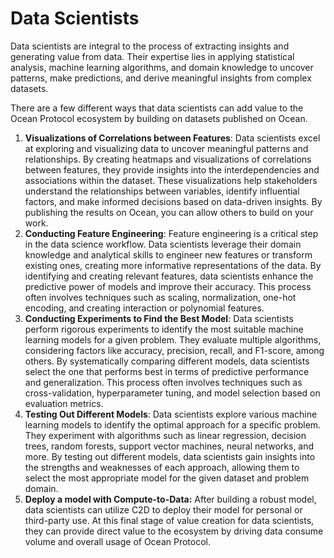 # Data Scientists

Data scientists are integral to the process of extracting insights and generating value from data. Their expertise lies in applying statistical analysis, machine learning algorithms, and domain knowledge to uncover patterns, make predictions, and derive meaningful insights from complex datasets.

There are a few different ways that data scientists can add value to the Ocean Protocol ecosystem by building on datasets published on Ocean.&#x20;

1. **Visualizations of Correlations between Features**: Data scientists excel at exploring and visualizing data to uncover meaningful patterns and relationships. By creating heatmaps and visualizations of correlations between features, they provide insights into the interdependencies and associations within the dataset. These visualizations help stakeholders understand the relationships between variables, identify influential factors, and make informed decisions based on data-driven insights. By publishing the results on Ocean, you can allow others to build on your work.
2. **Conducting Feature Engineering**: Feature engineering is a critical step in the data science workflow. Data scientists leverage their domain knowledge and analytical skills to engineer new features or transform existing ones, creating more informative representations of the data. By identifying and creating relevant features, data scientists enhance the predictive power of models and improve their accuracy. This process often involves techniques such as scaling, normalization, one-hot encoding, and creating interaction or polynomial features.
3. **Conducting Experiments to Find the Best Model**: Data scientists perform rigorous experiments to identify the most suitable machine learning models for a given problem. They evaluate multiple algorithms, considering factors like accuracy, precision, recall, and F1-score, among others. By systematically comparing different models, data scientists select the one that performs best in terms of predictive performance and generalization. This process often involves techniques such as cross-validation, hyperparameter tuning, and model selection based on evaluation metrics.&#x20;
4. **Testing Out Different Models**: Data scientists explore various machine learning models to identify the optimal approach for a specific problem. They experiment with algorithms such as linear regression, decision trees, random forests, support vector machines, neural networks, and more. By testing out different models, data scientists gain insights into the strengths and weaknesses of each approach, allowing them to select the most appropriate model for the given dataset and problem domain.
5. **Deploy a model with Compute-to-Data:** After building a robust model, data scientists can utilize C2D to deploy their model for personal or third-party use. At this final stage of value creation for data scientists, they can provide direct value to the ecosystem by driving data consume volume and overall usage of Ocean Protocol. &#x20;
